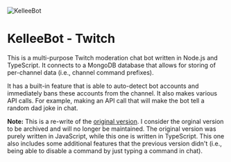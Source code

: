 ![KelleeBot](https://cdn.discordapp.com/attachments/678118132027621385/837418896167272489/image0_4.jpg)

# KelleeBot - Twitch

This is a multi-purpose Twitch moderation chat bot written in Node.js and TypeScript. It connects to a MongoDB database that allows for storing of per-channel data (i.e., channel command prefixes).

It has a built-in feature that is able to auto-detect bot accounts and immediately bans these accounts from the channel. It also makes various API calls. For example, making an API call that will make the bot tell a random dad joke in chat.

**Note:** This is a re-write of the [original version](https://github.com/alima566/twitch-bot). I consider the orginal version to be archived and will no longer be maintained. The original version was purely written in JavaScript, while this one is written in TypeScript. This one also includes some additional features that the previous version didn't (i.e., being able to disable a command by just typing a command in chat).

